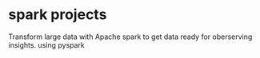 # spark projects

Transform large data with Apache spark to get data ready for oberserving insights.
using pyspark
